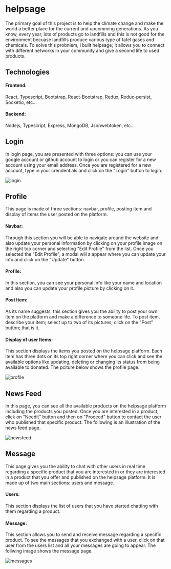 # helpsage
The primary goal of this project is to help the climate change and make the world a better place for the current and upcomming generations. As you know, every year, lots of products go to landfills and this is not good for the environment becuase landfills produce various type of fatel gases and chemicals. To solve this probnlem, I built helpsage; it allows you to connect with different networks in your community and give a second life to used products.

## Technologies
#### Frontend: 
React, Typescript, Bootstrap, React-Bootstrap, Redux, Redux-persist, Socketio, etc... 
#### Backend:
Nodejs, Typescript, Express, MongoDB, Jsonwebtoken, etc...

## Login
In login page, you are presented with three options: you can use your google account or github account to login or you can register for a new account using your email address. Once you are registered for a new account, type in your crendentials and click on the "Login" button to login.

<img src="https://res.cloudinary.com/dnalxylc8/image/upload/v1632225166/gr5ehzjmhxada2cwszyg.gif" alt="login"/>

## Profile
This page is made of three sections: navbar, profile, posting item and display of items the user posted on the platform.
#### Navbar: 
Through this section you will be able to navigate around the website and also update your personal information by clicking on your profile image on the right top corner and selecting "Edit Profile" from the list. Once you selected the "Edit Profile", a modal will a appear where you can update your info and click on the "Update" button.
#### Profile:
In this section, you can see your personal info like your name and location and also you can update your profile picture by clicking on it.
#### Post Item:
As its name suggests, this section gives you the ability to post your own item on the platform and make a difference to someone life. To post item, describe your item; select up to two of its pictures; click on the "Post" button; that is it.
#### Display of user Items:
This section displays the items you posted on the helpsage platform. Each item has three dots on its top right corner where you can click and see the available options like updating, deleting or changing its status from being available to donated. The pciture below shows the profile page.

<img src="https://res.cloudinary.com/dnalxylc8/image/upload/v1632225764/trfflv2hvarqzf7pv5o1.png" alt="profile" />

## News Feed
In this page, you can see all the available products on the helpsage platform including the products you posted. Once you are interested in a product, click on "Needit" button and then on "Proceed" button to contact the user who published that specific product. The following is an illustration of the news feed page.

<img src="https://res.cloudinary.com/dnalxylc8/image/upload/v1632227276/npfsiazkdrrxwn01ln3r.png" alt="newsfeed" />

## Message
This page gives you the ability to chat with other users in real time regarding a specific product that you are interested in or they are interested in a product that you offer and published on the helpsage platform. It is made up of two main sections: users and message.
#### Users:
This section displays the list of users that you have started chatting with them regarding a product.
#### Message:
This section allows you to send and receive message regarding a specific product. To see the messages that you exchanged with a user, click on that user from the users list and all your messages are going to appear. The follwing image shows the message page.

<img src="https://res.cloudinary.com/dnalxylc8/image/upload/v1632227604/xketgf4hzatfr08w0ffn.png" alt="messages" />


